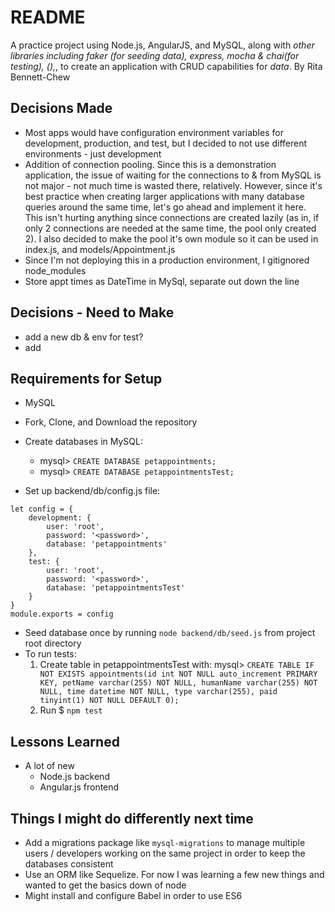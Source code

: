 # README
A practice project using Node.js, AngularJS, and MySQL, along with _other libraries including faker (for seeding data), express, mocha & chai(for testing), (),_, to create an application with CRUD capabilities for _data_. 
By Rita Bennett-Chew

## Decisions Made
- Most apps would have configuration environment variables for development, production, and test, but I decided to not use different environments - just development
- Addition of connection pooling. Since this is a demonstration application, the issue of waiting for the connections to & from MySQL is not major - not much time is wasted there, relatively. However, since it's best practice when creating larger applications with many database queries around the same time, let's go ahead and implement it here. This isn't hurting anything since connections are created lazily (as in, if only 2 connections are needed at the same time, the pool only created 2). I also decided to make the pool it's own module so it can be used in index.js, and models/Appointment.js
- Since I'm not deploying this in a production environment, I gitignored node_modules
- Store appt times as DateTime in MySql, separate out down the line
## Decisions - Need to Make
- add a new db & env for test?
- add 
## Requirements for Setup
- MySQL
- Fork, Clone, and Download the repository
- Create databases in MySQL:
    * mysql> `CREATE DATABASE petappointments;`
    * mysql> `CREATE DATABASE petappointmentsTest;`

- Set up backend/db/config.js file: 
```
let config = {
    development: {
        user: 'root',
        password: '<password>',
        database: 'petappointments'
    },
    test: {
        user: 'root',
        password: '<password>',
        database: 'petappointmentsTest'
    }
}
module.exports = config
```
- Seed database once by running `node backend/db/seed.js` from project root directory
- To run tests: 
    1. Create table in petappointmentsTest with: mysql> `CREATE TABLE IF NOT EXISTS appointments(id int NOT NULL auto_increment PRIMARY KEY, petName varchar(255) NOT NULL, humanName varchar(255) NOT NULL, time datetime NOT NULL, type varchar(255), paid tinyint(1) NOT NULL DEFAULT 0);`
    1. Run $ `npm test`
## Lessons Learned
* A lot of new
    - Node.js backend
    - Angular.js frontend

## Things I might do differently next time
- Add a migrations package like `mysql-migrations` to manage multiple users / developers working on the same project in order to keep the databases consistent 
- Use an ORM like Sequelize. For now I was learning a few new things and wanted to get the basics down of node
- Might install and configure Babel in order to use ES6 